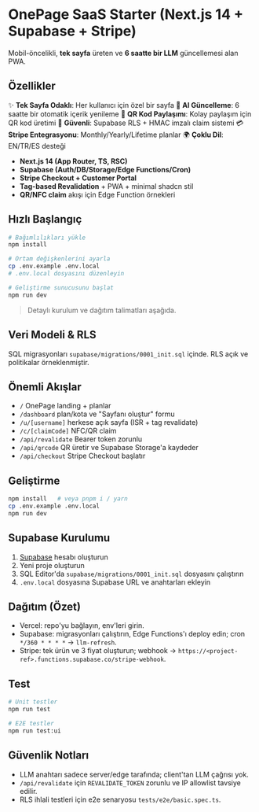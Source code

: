 # OnePage SaaS Starter (Next.js 14 + Supabase + Stripe)

Mobil-öncelikli, **tek sayfa** üreten ve **6 saatte bir LLM** güncellemesi alan PWA.

## Özellikler

✨ **Tek Sayfa Odaklı**: Her kullanıcı için özel bir sayfa
🤖 **AI Güncelleme**: 6 saatte bir otomatik içerik yenileme
📱 **QR Kod Paylaşımı**: Kolay paylaşım için QR kod üretimi
🔐 **Güvenli**: Supabase RLS + HMAC imzalı claim sistemi
💳 **Stripe Entegrasyonu**: Monthly/Yearly/Lifetime planlar
🌍 **Çoklu Dil**: EN/TR/ES desteği

- **Next.js 14 (App Router, TS, RSC)**
- **Supabase (Auth/DB/Storage/Edge Functions/Cron)**
- **Stripe Checkout + Customer Portal**
- **Tag-based Revalidation** + PWA + minimal shadcn stil
- **QR/NFC claim** akışı için Edge Function örnekleri

## Hızlı Başlangıç

```bash
# Bağımlılıkları yükle
npm install

# Ortam değişkenlerini ayarla
cp .env.example .env.local
# .env.local dosyasını düzenleyin

# Geliştirme sunucusunu başlat
npm run dev
```

> Detaylı kurulum ve dağıtım talimatları aşağıda.

## Veri Modeli & RLS
SQL migrasyonları `supabase/migrations/0001_init.sql` içinde. RLS açık ve politikalar örneklenmiştir.

## Önemli Akışlar
- `/` OnePage landing + planlar
- `/dashboard` plan/kota ve "Sayfanı oluştur" formu
- `/u/[username]` herkese açık sayfa (ISR + tag revalidate)
- `/c/[claimCode]` NFC/QR claim
- `/api/revalidate` Bearer token zorunlu
- `/api/qrcode` QR üretir ve Supabase Storage'a kaydeder
- `/api/checkout` Stripe Checkout başlatır

## Geliştirme
```bash
npm install   # veya pnpm i / yarn
cp .env.example .env.local
npm run dev
```

## Supabase Kurulumu

1. [Supabase](https://supabase.com) hesabı oluşturun
2. Yeni proje oluşturun
3. SQL Editor'da `supabase/migrations/0001_init.sql` dosyasını çalıştırın
4. `.env.local` dosyasına Supabase URL ve anahtarları ekleyin

## Dağıtım (Özet)
- Vercel: repo'yu bağlayın, env'leri girin.
- Supabase: migrasyonları çalıştırın, Edge Functions'ı deploy edin; cron `*/360 * * * *` → `llm-refresh`.
- Stripe: tek ürün ve 3 fiyat oluşturun; webhook → `https://<project-ref>.functions.supabase.co/stripe-webhook`.

## Test

```bash
# Unit testler
npm run test

# E2E testler
npm run test:ui
```

## Güvenlik Notları
- LLM anahtarı sadece server/edge tarafında; client'tan LLM çağrısı yok.
- `/api/revalidate` için `REVALIDATE_TOKEN` zorunlu ve IP allowlist tavsiye edilir.
- RLS ihlali testleri için e2e senaryosu `tests/e2e/basic.spec.ts`.